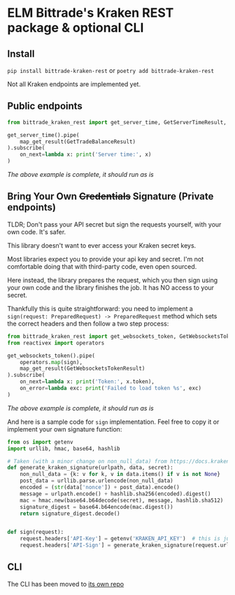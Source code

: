 ELM Bittrade's Kraken REST package & optional CLI
====

Install
---

`pip install bittrade-kraken-rest` or `poetry add bittrade-kraken-rest`

Not all Kraken endpoints are implemented yet.

Public endpoints
------

```python
from bittrade_kraken_rest import get_server_time, GetServerTimeResult, map_get_result

get_server_time().pipe(
    map_get_result(GetTradeBalanceResult)
).subscribe(
    on_next=lambda x: print('Server time:', x)
)
```

*The above example is complete, it should run as is*

Bring Your Own ~~Credentials~~ Signature (Private endpoints)
---

TLDR; Don't pass your API secret but sign the requests yourself, with your own code. It's safer.

This library doesn't want to ever access your Kraken secret keys.

Most libraries expect you to provide your api key and secret. I'm not comfortable doing that with third-party code, even open sourced.

Here instead, the library prepares the request, which you then sign using your own code and the library finishes the job. It has NO access to your secret.

Thankfully this is quite straightforward: you need to implement a `sign(request: PreparedRequest) -> PreparedRequest` method which sets the correct headers and then follow a two step process:

```python
from bittrade_kraken_rest import get_websockets_token, GetWebsocketsTokenResult, map_get_result
from reactivex import operators

get_websockets_token().pipe(
    operators.map(sign),
    map_get_result(GetWebsocketsTokenResult)
).subscribe(
    on_next=lambda x: print('Token:', x.token),
    on_error=lambda exc: print('Failed to load token %s', exc)
)
```

*The above example is complete, it should run as is*

And here is a sample code for `sign` implementation. Feel free to copy it or implement your own signature function:

```python
from os import getenv
import urllib, hmac, base64, hashlib

# Taken (with a minor change on non_null_data) from https://docs.kraken.com/rest/#section/Authentication/Headers-and-Signature
def generate_kraken_signature(urlpath, data, secret):
    non_null_data = {k: v for k, v in data.items() if v is not None}
    post_data = urllib.parse.urlencode(non_null_data)
    encoded = (str(data['nonce']) + post_data).encode()
    message = urlpath.encode() + hashlib.sha256(encoded).digest()
    mac = hmac.new(base64.b64decode(secret), message, hashlib.sha512)
    signature_digest = base64.b64encode(mac.digest())
    return signature_digest.decode()


def sign(request):
    request.headers['API-Key'] = getenv('KRAKEN_API_KEY')  # this is just one example of how to read the API key/secret; alternatives include docker secrets and config files
    request.headers['API-Sign'] = generate_kraken_signature(request.url, request.data, getenv('KRAKEN_API_SECRET'))
```


CLI
---

The CLI has been moved to [its own repo](https://github.com/TechSpaceAsia/bittrade-kraken-cli)

